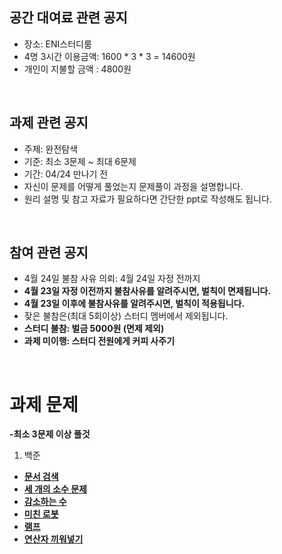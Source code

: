 ## 공간 대여료 관련 공지
- 장소: ENI스터디룸
- 4명 3시간 이용금액: 1600 * 3 * 3 = 14600원
- 개인이 지불할 금액 : 4800원

<br>

## 과제 관련 공지
- 주제: 완전탐색
- 기준: 최소 3문제 ~ 최대 6문제
- 기간: 04/24 만나기 전
- 자신이 문제를 어떻게 풀었는지 문제풀이 과정을 설명합니다.
- 원리 설명 및 참고 자료가 필요하다면 간단한 ppt로 작성해도 됩니다.

<br>

## 참여 관련 공지
- 4월 24일 불참 사유 의뢰: 4월 24일 자정 전까지
- **4월 23일 자정 이전까지 불참사유를 알려주시면, 벌칙이 면제됩니다.**
- **4월 23일 이후에 불참사유를 알려주시면, 벌칙이 적용됩니다.**
- 잦은 불참은(최대 5회이상) 스터디 멤버에서 제외됩니다.
- **스터디 불참: 벌금 5000원 (면제 제외)**
- **과제 미이행: 스터디 전원에게 커피 사주기**
<br>

# 과제 문제

**-최소 3문제 이상 풀것**

1. 백준
- [**문서 검색**](https://www.acmicpc.net/problem/1543)
- [**세 개의 소수 문제**](https://www.acmicpc.net/problem/11502)
- [**감소하는 수**](https://www.acmicpc.net/problem/1038)
- [**미친 로봇**](https://www.acmicpc.net/problem/1405)
- [**램프**](https://www.acmicpc.net/problem/1034)
- [**연산자 끼워넣기**](https://www.acmicpc.net/problem/15658)

<BR>